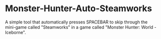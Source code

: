 # Monster-Hunter-Auto-Steamworks
A simple tool that automatically presses SPACEBAR to skip through the mini-game called "Steamworks" in a game called "Monster Hunter: World - Iceborne".
